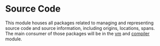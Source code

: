 # Source Code

This module houses all packages related to managing and representing source code and source information, including origins, locations, spans. 
The main consumer of those packages will be in the [vm](../vm) and [compiler](../compiler) module.

